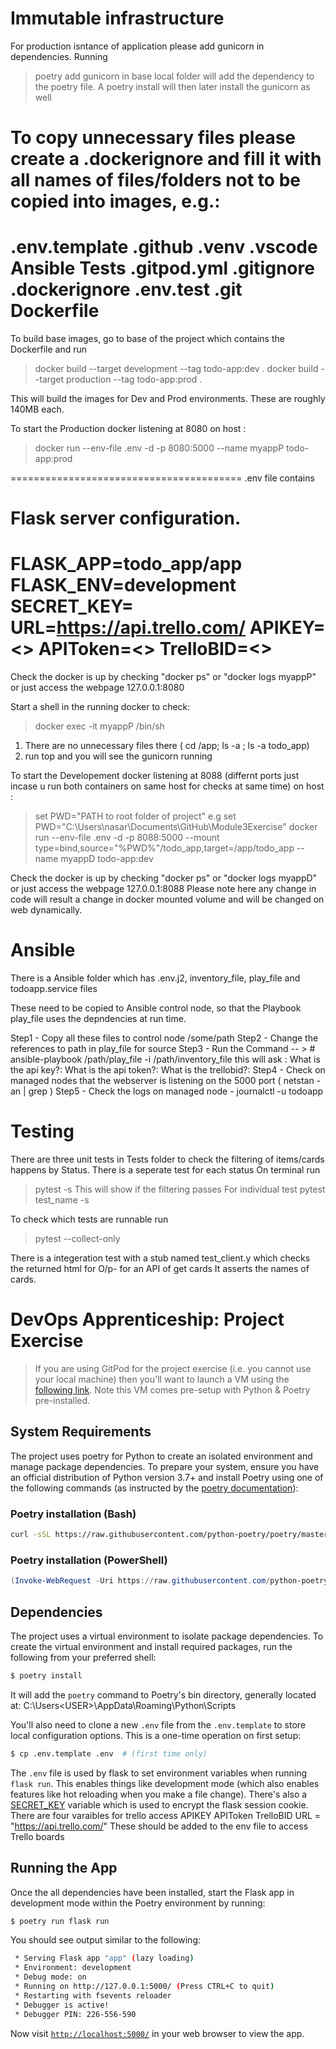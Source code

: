 # Immutable infrastructure
For production isntance of application please add gunicorn in dependencies. Running
> poetry add gunicorn 
in base local folder will add the dependency to the poetry file. A poetry install will then later install the gunicorn as well

To copy unnecessary files please create a .dockerignore and fill it with all names of files/folders not to be copied into images, e.g.:
==========================
.env.template
.github
.venv
.vscode
Ansible
Tests
.gitpod.yml
.gitignore
.dockerignore
.env.test
.git
Dockerfile
==========================

To build base images, go to base of the project which contains the Dockerfile and run

> docker build --target development --tag todo-app:dev .
> docker build --target production --tag todo-app:prod .

This will build the images for Dev and Prod environments. These are roughly 140MB each.

To start the Production docker listening at 8080 on host :
> docker run --env-file .env -d -p 8080:5000 --name myappP todo-app:prod

========================================
.env file contains
# Flask server configuration.
FLASK_APP=todo_app/app
FLASK_ENV=development
SECRET_KEY=
URL=https://api.trello.com/
APIKEY=<>
APIToken=<>
TrelloBID=<>
============================================

Check the docker is up by checking "docker ps" or "docker logs myappP" or just access the webpage 127.0.0.1:8080

Start a shell in the running docker to check:
>docker exec -it myappP /bin/sh
1) There are no unnecessary files there ( cd /app; ls -a ; ls -a todo_app)
2) run top and you will see the gunicorn running

To start the Developement docker listening at 8088 (differnt ports just incase u run both containers on same host for checks at same time) on host :
> set PWD="PATH to root folder of project"
e.g
> set PWD="C:\Users\nasar\Documents\GitHub\Module3Exercise"
> docker run --env-file .env -d -p 8088:5000 --mount type=bind,source="%PWD%"/todo_app,target=/app/todo_app --name myappD todo-app:dev

Check the docker is up by checking "docker ps" or "docker logs myappD" or just access the webpage 127.0.0.1:8088
Please note here any change in code will result a change in docker mounted volume and will be changed on web dynamically.

# Ansible
There is a Ansible folder which has 
.env.j2, inventory_file, play_file and todoapp.service files

These need to be copied to Ansible control node, so that the Playbook play_file uses the depndencies at run time.

Step1 - Copy all these files to control node /some/path
Step2 - Change the references to path in play_file for source
Step3 - Run the Command -- > #  ansible-playbook /path/play_file -i /path/inventory_file
this will ask :
    What is the api key?: <enter yours>
    What is the api token?: <enter yours>
    What is the trellobid?: <enter yours>
Step4 - Check on managed nodes that the webserver is listening on the 5000 port ( netstan -an | grep <port>)
Step5 - Check the logs on managed node -  journalctl -u todoapp

# Testing
There are three unit tests in Tests folder to check the filtering of items/cards happens by Status. There is a seperate test for each status
On terminal run
> pytest -s 
This will show if the filtering passes
For individual test
> pytest test_name -s

To check which tests are runnable run
> pytest --collect-only

There is a integeration test with a stub named test_client.y which checks the returned html for O/p- for an API of get cards
It asserts the names of cards.

# DevOps Apprenticeship: Project Exercise

> If you are using GitPod for the project exercise (i.e. you cannot use your local machine) then you'll want to launch a VM using the [following link](https://gitpod.io/#https://github.com/CorndelWithSoftwire/DevOps-Course-Starter). Note this VM comes pre-setup with Python & Poetry pre-installed.

## System Requirements

The project uses poetry for Python to create an isolated environment and manage package dependencies. To prepare your system, ensure you have an official distribution of Python version 3.7+ and install Poetry using one of the following commands (as instructed by the [poetry documentation](https://python-poetry.org/docs/#system-requirements)):

### Poetry installation (Bash)

```bash
curl -sSL https://raw.githubusercontent.com/python-poetry/poetry/master/install-poetry.py | python -
```

### Poetry installation (PowerShell)

```powershell
(Invoke-WebRequest -Uri https://raw.githubusercontent.com/python-poetry/poetry/master/install-poetry.py -UseBasicParsing).Content | python -
```

## Dependencies

The project uses a virtual environment to isolate package dependencies. To create the virtual environment and install required packages, run the following from your preferred shell:

```bash
$ poetry install
```
It will add the `poetry` command to Poetry's bin directory, generally located at: C:\Users\<USER>\AppData\Roaming\Python\Scripts

You'll also need to clone a new `.env` file from the `.env.template` to store local configuration options. This is a one-time operation on first setup:

```bash
$ cp .env.template .env  # (first time only)
```

The `.env` file is used by flask to set environment variables when running `flask run`. This enables things like development mode (which also enables features like hot reloading when you make a file change). There's also a [SECRET_KEY](https://flask.palletsprojects.com/en/1.1.x/config/#SECRET_KEY) variable which is used to encrypt the flask session cookie.
There are four varaibles for trello access
APIKEY
APIToken
TrelloBID
URL = "https://api.trello.com/"
These should be added to the env file to access Trello boards


## Running the App

Once the all dependencies have been installed, start the Flask app in development mode within the Poetry environment by running:
```bash
$ poetry run flask run
```

You should see output similar to the following:
```bash
 * Serving Flask app "app" (lazy loading)
 * Environment: development
 * Debug mode: on
 * Running on http://127.0.0.1:5000/ (Press CTRL+C to quit)
 * Restarting with fsevents reloader
 * Debugger is active!
 * Debugger PIN: 226-556-590
```
Now visit [`http://localhost:5000/`](http://localhost:5000/) in your web browser to view the app.
